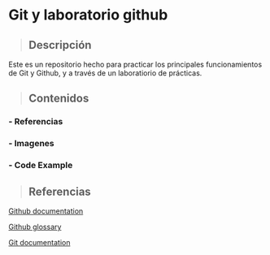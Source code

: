 # Git y laboratorio github

> ## Descripción

Este es un repositorio hecho para practicar los principales funcionamientos de Git y Github, y a través de un laboratiorio de prácticas.

> ## Contenidos
### - Referencias
### - Imagenes
### - Code Example

> ## Referencias
[Github documentation](https://docs.github.com/en)

[Github glossary](https://docs.github.com/en/get-started/learning-about-github/github-glossary)

[Git documentation](https://git-scm.com/doc)
